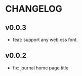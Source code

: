# CHANGELOG

## v0.0.3

- feat: support any web css font.

## v0.0.2

- fix: journal home page title